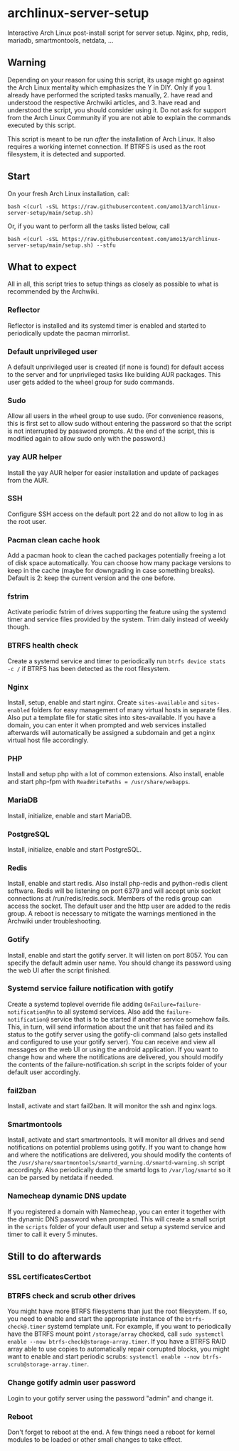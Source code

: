 # archlinux-server-setup
Interactive Arch Linux post-install script for server setup. Nginx, php, redis, mariadb, smartmontools, netdata, ...

## Warning
Depending on your reason for using this script, its usage might go against the Arch Linux mentality which emphasizes the Y in DIY. Only if you 1. already have performed the scripted tasks manually, 2. have read and understood the respective Archwiki articles, and 3. have read and understood the script, you should consider using it. Do not ask for support from the Arch Linux Community if you are not able to explain the commands executed by this script.

This script is meant to be run *after* the installation of Arch Linux. It also requires a working internet connection. If BTRFS is used as the root filesystem, it is detected and supported.

## Start
On your fresh Arch Linux installation, call:

`bash <(curl -sSL https://raw.githubusercontent.com/amo13/archlinux-server-setup/main/setup.sh)`

Or, if you want to perform all the tasks listed below, call

`bash <(curl -sSL https://raw.githubusercontent.com/amo13/archlinux-server-setup/main/setup.sh) --stfu`


## What to expect
All in all, this script tries to setup things as closely as possible to what is recommended by the Archwiki.

### Reflector
Reflector is installed and its systemd timer is enabled and started to periodically update the pacman mirrorlist.

### Default unprivileged user
A default unprivileged user is created (if none is found) for default access to the server and for unprivileged tasks like building AUR packages. This user gets added to the wheel group for sudo commands. 

### Sudo
Allow all users in the wheel group to use sudo. (For convenience reasons, this is first set to allow sudo without entering the password so that the script is not interrupted by password prompts. At the end of the script, this is modified again to allow sudo only with the password.)

### yay AUR helper
Install the yay AUR helper for easier installation and update of packages from the AUR.

### SSH
Configure SSH access on the default port 22 and do not allow to log in as the root user.

### Pacman clean cache hook
Add a pacman hook to clean the cached packages potentially freeing a lot of disk space automatically. You can choose how many package versions to keep in the cache (maybe for downgrading in case something breaks). Default is 2: keep the current version and the one before.

### fstrim
Activate periodic fstrim of drives supporting the feature using the systemd timer and service files provided by the system. Trim daily instead of weekly though.

### BTRFS health check
Create a systemd service and timer to periodically run `btrfs device stats -c /` if BTRFS has been detected as the root filesystem.

### Nginx
Install, setup, enable and start nginx. Create `sites-available` and `sites-enabled` folders for easy management of many virtual hosts in separate files. Also put a template file for static sites into sites-available. 
If you have a domain, you can enter it when prompted and web services installed afterwards will automatically be assigned a subdomain and get a nginx virtual host file accordingly.

### PHP
Install and setup php with a lot of common extensions. Also install, enable and start php-fpm with `ReadWritePaths = /usr/share/webapps`.

### MariaDB
Install, initialize, enable and start MariaDB.

### PostgreSQL
Install, initialize, enable and start PostgreSQL.

### Redis
Install, enable and start redis. Also install php-redis and python-redis client software. Redis will be listening on port 6379 and will accept unix socket connections at /run/redis/redis.sock. Members of the redis group can access the socket. The default user and the http user are added to the redis group. A reboot is necessary to mitigate the warnings mentioned in the Archwiki under troubleshooting. 

### Gotify
Install, enable and start the gotify server. It will listen on port 8057. You can specify the default admin user name. You should change its password using the web UI after the script finished.

### Systemd service failure notification with gotify
Create a systemd toplevel override file adding `OnFailure=failure-notification@%n` to all systemd services. Also add the `failure-notification@` service that is to be started if another service somehow fails. This, in turn, will send information about the unit that has failed and its status to the gotify server using the gotify-cli command (also gets installed and configured to use your gotify server). You can receive and view all messages on the web UI or using the android application.
If you want to change how and where the notifications are delivered, you should modify the contents of the failure-notification.sh script in the scripts folder of your default user accordingly.

### fail2ban
Install, activate and start fail2ban. It will monitor the ssh and nginx logs.

### Smartmontools
Install, activate and start smartmontools. It will monitor all drives and send notifications on potential problems using gotify.
If you want to change how and where the notifications are delivered, you should modify the contents of the `/usr/share/smartmontools/smartd_warning.d/smartd-warning.sh` script accordingly. Also periodically dump the smartd logs to `/var/log/smartd` so it can be parsed by netdata if needed.

### Namecheap dynamic DNS update
If you registered a domain with Namecheap, you can enter it together with the dynamic DNS password when prompted. This will create a small script in the `scripts` folder of your default user and setup a systemd service and timer to call it every 5 minutes. 


## Still to do afterwards

### SSL certificatesCertbot

### BTRFS check and scrub other drives
You might have more BTRFS filesystems than just the root filesystem. If so, you need to enable and start the appropriate instance of the `btrfs-check@.timer` systemd template unit. For example, if you want to periodically have the BTRFS mount point `/storage/array` checked, call `sudo systemctl enable --now btrfs-check@storage-array.timer`.
If you have a BTRFS RAID array able to use copies to automatically repair corrupted blocks, you might want to enable and start periodic scrubs: `systemctl enable --now btrfs-scrub@storage-array.timer`.

### Change gotify admin user password
Login to your gotify server using the password "admin" and change it.

### Reboot
Don't forget to reboot at the end. A few things need a reboot for kernel modules to be loaded or other small changes to take effect.